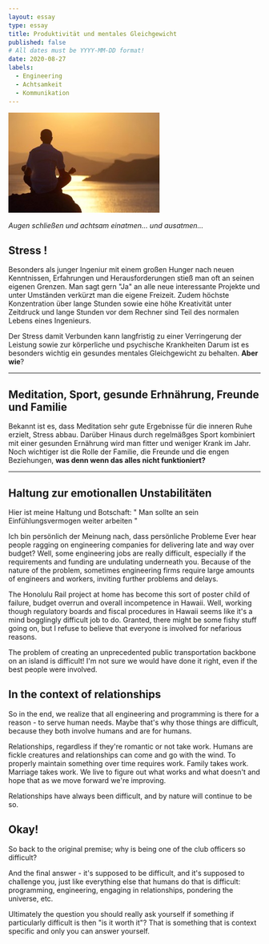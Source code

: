 ```yaml
---
layout: essay
type: essay
title: Produktivität und mentales Gleichgewicht
published: false
# All dates must be YYYY-MM-DD format!
date: 2020-08-27
labels:
  - Engineering
  - Achtsamkeit
  - Kommunikation
---
```


<img class="ui medium inline-block image" src="../images/Mentales_gleichgewicht.jpg">

*Augen schließen und achtsam einatmen... und ausatmen...*

## Stress !

Besonders als junger Ingeniur mit einem großen Hunger nach neuen Kenntnissen, Erfahrungen und Herausforderungen stieß man oft an seinen eigenen Grenzen. Man sagt gern "Ja" an alle neue interessante Projekte und unter Umständen verkürzt man die eigene Freizeit. Zudem höchste Konzentration über lange Stunden sowie eine höhe Kreativität unter Zeitdruck und lange Stunden vor dem Rechner sind Teil des normalen Lebens eines Ingenieurs. 

Der Stress damit Verbunden kann langfristig zu einer Verringerung der Leistung sowie zur körperliche und psychische Krankheiten Darum ist es besonders wichtig ein gesundes mentales Gleichgewicht zu behalten. **Aber wie**?

***

## Meditation, Sport, gesunde Erhnährung, Freunde und Familie

Bekannt ist es, dass Meditation sehr gute Ergebnisse für die inneren Ruhe erzielt, Stress abbau. Darüber Hinaus durch regelmäßges Sport kombiniert mit einer gesunden Ernährung wird man fitter und weniger Krank im Jahr. Noch wichtiger ist die Rolle der Familie, die Freunde und die engen Beziehungen, 
 **was denn wenn das alles nicht funktioniert?**
****

## Haltung zur emotionallen Unstabilitäten

Hier ist meine Haltung und Botschaft: " Man sollte an sein Einfühlungsvermogen weiter arbeiten " 


Ich bin persönlich der Meinung nach, dass persönliche Probleme
Ever hear people ragging on engineering companies for delivering late and way over budget? Well, some engineering jobs are really difficult, especially if the requirements and funding are undulating underneath you. Because of the nature of the problem, sometimes engineering firms require large amounts of engineers and workers, inviting further problems and delays.

The Honolulu Rail project at home has become this sort of poster child of failure, budget overrun and overall incompetence in Hawaii. Well, working though regulatory boards and fiscal procedures in Hawaii seems like it's a mind bogglingly difficult job to do. Granted, there might be some fishy stuff going on, but I refuse to believe that everyone is involved for nefarious reasons.

The problem of creating an unprecedented public transportation backbone on an island is difficult! I'm not sure we would have done it right, even if the best people were involved.

## In the context of relationships

So in the end, we realize that all engineering and programming is there for a reason - to serve human needs. Maybe that's why those things are difficult, because they both involve humans and are for humans.

Relationships, regardless if they're romantic or not take work. Humans are fickle creatures and relationships can come and go with the wind. To properly maintain something over time requires work. Family takes work. Marriage takes work. We live to figure out what works and what doesn't and hope that as we move forward we're improving.

Relationships have always been difficult, and by nature will continue to be so.

## Okay!

So back to the original premise; why is being one of the club officers so difficult?

And the final answer - it's supposed to be difficult, and it's supposed to challenge you, just like everything else that humans do that is difficult: programming, engineering, engaging in relationships, pondering the universe, etc.

Ultimately the question you should really ask yourself if something if particularly difficult is then "is it worth it"? That is something that is context specific and only you can answer yourself.
